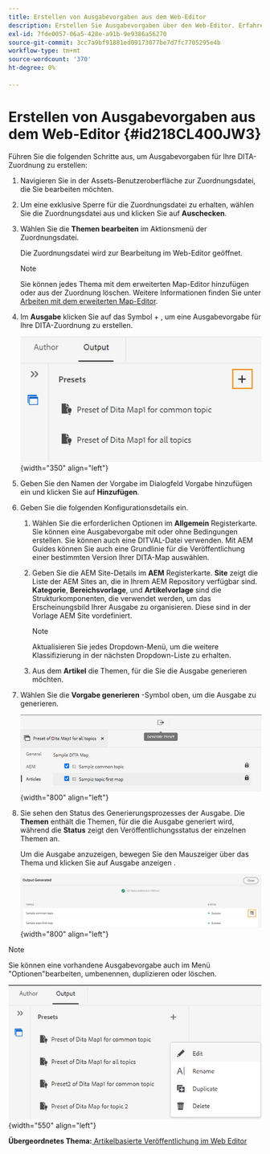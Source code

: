 ```yaml
---
title: Erstellen von Ausgabevorgaben aus dem Web-Editor
description: Erstellen Sie Ausgabevorgaben über den Web-Editor. Erfahren Sie, wie Sie eine Ausgabevorgabe in AEM Handbüchern bearbeiten, umbenennen, duplizieren und löschen.
exl-id: 7fde0057-06a5-428e-a91b-9e9386a56270
source-git-commit: 3cc7a9bf91881ed09173077be7d7fc7705295e4b
workflow-type: tm+mt
source-wordcount: '370'
ht-degree: 0%

---
```


# Erstellen von Ausgabevorgaben aus dem Web-Editor {#id218CL400JW3}

Führen Sie die folgenden Schritte aus, um Ausgabevorgaben für Ihre DITA-Zuordnung zu erstellen:

1. Navigieren Sie in der Assets-Benutzeroberfläche zur Zuordnungsdatei, die Sie bearbeiten möchten.

1. Um eine exklusive Sperre für die Zuordnungsdatei zu erhalten, wählen Sie die Zuordnungsdatei aus und klicken Sie auf **Auschecken**.

1. Wählen Sie die **Themen bearbeiten** im Aktionsmenü der Zuordnungsdatei.

   Die Zuordnungsdatei wird zur Bearbeitung im Web-Editor geöffnet.

   >[!NOTE]
   >
   > Sie können jedes Thema mit dem erweiterten Map-Editor hinzufügen oder aus der Zuordnung löschen. Weitere Informationen finden Sie unter [Arbeiten mit dem erweiterten Map-Editor](map-editor-advanced-map-editor.md#).

1. Im **Ausgabe** klicken Sie auf das Symbol + , um eine Ausgabevorgabe für Ihre DITA-Zuordnung zu erstellen.

   ![](images/output-tab-preset_cs.png){width="350" align="left"}

1. Geben Sie den Namen der Vorgabe im Dialogfeld Vorgabe hinzufügen ein und klicken Sie auf **Hinzufügen**.

1. Geben Sie die folgenden Konfigurationsdetails ein.

   1. Wählen Sie die erforderlichen Optionen im **Allgemein** Registerkarte. Sie können eine Ausgabevorgabe mit oder ohne Bedingungen erstellen. Sie können auch eine DITVAL-Datei verwenden. Mit AEM Guides können Sie auch eine Grundlinie für die Veröffentlichung einer bestimmten Version Ihrer DITA-Map auswählen.
   1. Geben Sie die AEM Site-Details im **AEM** Registerkarte. **Site** zeigt die Liste der AEM Sites an, die in Ihrem AEM Repository verfügbar sind. **Kategorie**, **Bereichsvorlage**, und **Artikelvorlage** sind die Strukturkomponenten, die verwendet werden, um das Erscheinungsbild Ihrer Ausgabe zu organisieren. Diese sind in der Vorlage AEM Site vordefiniert.

      >[!NOTE]
      >
      > Aktualisieren Sie jedes Dropdown-Menü, um die weitere Klassifizierung in der nächsten Dropdown-Liste zu erhalten.

   1. Aus dem **Artikel** die Themen, für die Sie die Ausgabe generieren möchten.
1. Wählen Sie die **Vorgabe generieren** -Symbol oben, um die Ausgabe zu generieren.

   ![](images/add-preset-articles-tab_cs.png){width="800" align="left"}

1. Sie sehen den Status des Generierungsprozesses der Ausgabe. Die **Themen** enthält die Themen, für die die Ausgabe generiert wird, während die **Status** zeigt den Veröffentlichungsstatus der einzelnen Themen an.

   Um die Ausgabe anzuzeigen, bewegen Sie den Mauszeiger über das Thema und klicken Sie auf Ausgabe anzeigen .

   ![](images/add-preset-output-generated_cs.png){width="800" align="left"}


>[!NOTE]
>
> Sie können eine vorhandene Ausgabevorgabe auch im Menü &quot;Optionen&quot;bearbeiten, umbenennen, duplizieren oder löschen.

![](images/edit-preset_cs.png){width="550" align="left"}

**Übergeordnetes Thema:**[ Artikelbasierte Veröffentlichung im Web Editor](web-editor-article-publishing.md)

